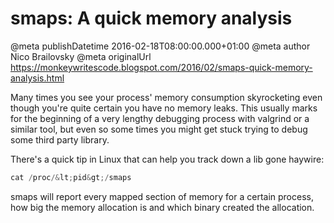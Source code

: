 # smaps: A quick memory analysis

@meta publishDatetime 2016-02-18T08:00:00.000+01:00
@meta author Nico Brailovsky
@meta originalUrl https://monkeywritescode.blogspot.com/2016/02/smaps-quick-memory-analysis.html

Many times you see your process' memory consumption skyrocketing even though you're quite certain you have no memory leaks. This usually marks for the beginning of a very lengthy debugging process with valgrind or a similar tool, but even so some times you might get stuck trying to debug some third party library.

There's a quick tip in Linux that can help you track down a lib gone haywire:

```c++
cat /proc/&lt;pid&gt;/smaps
```

smaps will report every mapped section of memory for a certain process, how big the memory allocation is and which binary created the allocation.

